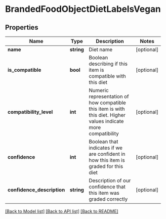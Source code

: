 # BrandedFoodObjectDietLabelsVegan

## Properties
Name | Type | Description | Notes
------------ | ------------- | ------------- | -------------
**name** | **string** | Diet name | [optional] 
**is_compatible** | **bool** | Boolean describing if this item is compatible with this diet | [optional] 
**compatibility_level** | **int** | Numeric representation of how compatible this item is with this diet. Higher values indicate more compatibility | [optional] 
**confidence** | **int** | Boolean that indicates if we are confident in how this item is graded for this diet | [optional] 
**confidence_description** | **string** | Description of our confidence that this item was graded correctly | [optional] 

[[Back to Model list]](../../README.md#documentation-for-models) [[Back to API list]](../../README.md#documentation-for-api-endpoints) [[Back to README]](../../README.md)


